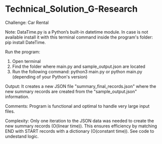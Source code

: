 # Technical_Solution_G-Research
Challenge: Car Rental

Note: DataTime.py is a Python’s built-in datetime module. In case is not available install it with this terminal command inside the program's folder: pip install DateTime.

Run the program:
1. Open terminal 
2. Find the folder where main.py and sample_output.json are located
3. Run the following command: python3 main.py or python main.py (depending of your Python's version)

Output: It creates a new JSON file "summary_final_records.json" where the new summary records are created from the "sample_output.json" information.

Comments: Program is functional and optimal to handle very large input files.

Complexity: Only one iteration to the JSON data was needed to create the new summary records (O(linear time)). This ensures efficiency by matching END with START records with a dictionary (O(constant time)). See code to undestand logic.
